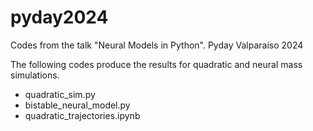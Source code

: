 # pyday2024
Codes from the talk "Neural Models in Python". Pyday Valparaíso 2024

The following codes produce the results for quadratic and neural mass simulations.
* quadratic_sim.py
* bistable_neural_model.py
* quadratic_trajectories.ipynb

